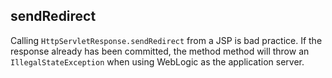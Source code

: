 ## sendRedirect

Calling `HttpServletResponse.sendRedirect` from a JSP is bad practice. If the
response already has been committed, the method method will throw an
`IllegalStateException` when using WebLogic as the application server.